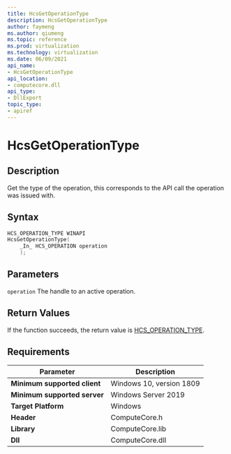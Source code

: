 ```yaml
---
title: HcsGetOperationType
description: HcsGetOperationType
author: faymeng
ms.author: qiumeng
ms.topic: reference
ms.prod: virtualization
ms.technology: virtualization
ms.date: 06/09/2021
api_name:
- HcsGetOperationType
api_location:
- computecore.dll
api_type:
- DllExport
topic_type: 
- apiref
---
```

# HcsGetOperationType

## Description

Get the type of the operation, this corresponds to the API call the operation was issued with.

## Syntax

```cpp
HCS_OPERATION_TYPE WINAPI
HcsGetOperationType(
    _In_ HCS_OPERATION operation
    );
```

## Parameters

`operation`
The handle to an active operation.

## Return Values

If the function succeeds, the return value is [HCS_OPERATION_TYPE](./HCS_OPERATION_TYPE.md).

## Requirements

|Parameter|Description|
|---|---|
| **Minimum supported client** | Windows 10, version 1809 |
| **Minimum supported server** | Windows Server 2019 |
| **Target Platform** | Windows |
| **Header** | ComputeCore.h |
| **Library** | ComputeCore.lib |
| **Dll** | ComputeCore.dll |